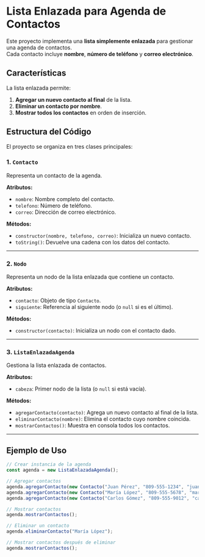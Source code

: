 # Lista Enlazada para Agenda de Contactos

Este proyecto implementa una **lista simplemente enlazada** para gestionar una agenda de contactos.  
Cada contacto incluye **nombre**, **número de teléfono** y **correo electrónico**.  

## Características

La lista enlazada permite:

1. **Agregar un nuevo contacto al final** de la lista.
2. **Eliminar un contacto por nombre**.
3. **Mostrar todos los contactos** en orden de inserción.

## Estructura del Código

El proyecto se organiza en tres clases principales:

### 1. `Contacto`
Representa un contacto de la agenda.

**Atributos:**
- `nombre`: Nombre completo del contacto.
- `telefono`: Número de teléfono.
- `correo`: Dirección de correo electrónico.

**Métodos:**
- `constructor(nombre, telefono, correo)`: Inicializa un nuevo contacto.
- `toString()`: Devuelve una cadena con los datos del contacto.

---

### 2. `Nodo`
Representa un nodo de la lista enlazada que contiene un contacto.

**Atributos:**
- `contacto`: Objeto de tipo `Contacto`.
- `siguiente`: Referencia al siguiente nodo (o `null` si es el último).

**Métodos:**
- `constructor(contacto)`: Inicializa un nodo con el contacto dado.

---

### 3. `ListaEnlazadaAgenda`
Gestiona la lista enlazada de contactos.

**Atributos:**
- `cabeza`: Primer nodo de la lista (o `null` si está vacía).

**Métodos:**
- `agregarContacto(contacto)`: Agrega un nuevo contacto al final de la lista.
- `eliminarContacto(nombre)`: Elimina el contacto cuyo nombre coincida.
- `mostrarContactos()`: Muestra en consola todos los contactos.

---

## Ejemplo de Uso

```javascript
// Crear instancia de la agenda
const agenda = new ListaEnlazadaAgenda();

// Agregar contactos
agenda.agregarContacto(new Contacto("Juan Pérez", "809-555-1234", "juan@example.com"));
agenda.agregarContacto(new Contacto("María López", "809-555-5678", "maria@example.com"));
agenda.agregarContacto(new Contacto("Carlos Gómez", "809-555-9012", "carlos@example.com"));

// Mostrar contactos
agenda.mostrarContactos();

// Eliminar un contacto
agenda.eliminarContacto("María López");

// Mostrar contactos después de eliminar
agenda.mostrarContactos();
